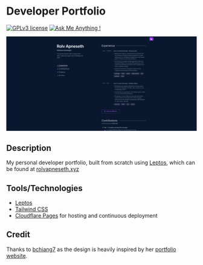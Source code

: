 # Developer Portfolio

[![GPLv3 license](https://img.shields.io/badge/License-GPLv3-blue.svg)](http://perso.crans.org/besson/LICENSE.html)
[![Ask Me Anything !](https://img.shields.io/badge/Ask%20me-anything-1abc9c.svg)](https://GitHub.com/Naereen/ama)

[![Site Preview](public/preview.webp)](https://rolvapneseth.xyz)

## Description

My personal developer portfolio, built from scratch using [Leptos](https://leptos.dev/), which can be found at [rolvapneseth.xyz](https://rolvapneseth.xyz)

## Tools/Technologies

- [Leptos](https://leptos.dev/)
- [Tailwind CSS](https://tailwindcss.com/)
- [Cloudflare Pages](https://pages.cloudflare.com/) for hosting and continuous deployment

## Credit

Thanks to [bchiang7](https://github.com/bchiang7) as the design is heavily inspired by her [portfolio website](https://brittanychiang.com/).
